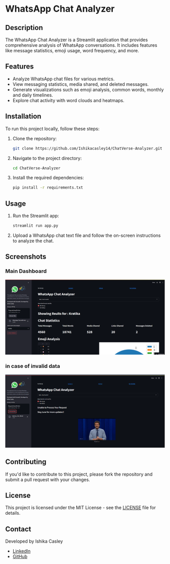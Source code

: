 # WhatsApp Chat Analyzer

## Description

The WhatsApp Chat Analyzer is a Streamlit application that provides comprehensive analysis of WhatsApp conversations. It includes features like message statistics, emoji usage, word frequency, and more.

## Features

- Analyze WhatsApp chat files for various metrics.
- View messaging statistics, media shared, and deleted messages.
- Generate visualizations such as emoji analysis, common words, monthly and daily timelines.
- Explore chat activity with word clouds and heatmaps.

## Installation

To run this project locally, follow these steps:

1. Clone the repository:

    ```bash
    git clone https://github.com/Ishikacasley14/ChatVerse-Analyzer.git
    ```

2. Navigate to the project directory:

    ```bash
    cd ChatVerse-Analyzer
    ```

3. Install the required dependencies:

    ```bash
    pip install -r requirements.txt
    ```

## Usage

1. Run the Streamlit app:

    ```bash
    streamlit run app.py
    ```

2. Upload a WhatsApp chat text file and follow the on-screen instructions to analyze the chat.

## Screenshots

### Main Dashboard

![image](demo.png)

### in case of invalid data
![image](demo1.png)

## Contributing

If you'd like to contribute to this project, please fork the repository and submit a pull request with your changes. 

## License

This project is licensed under the MIT License - see the [LICENSE](LICENSE) file for details.

## Contact

Developed by Ishika Casley

- [LinkedIn](https://www.linkedin.com/in/ishika-casley/)
- [GitHub](https://github.com/Ishikacasley14)

